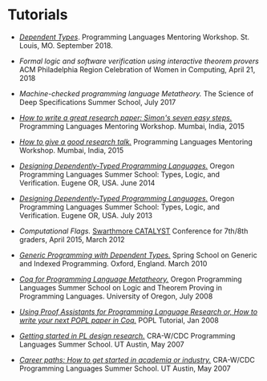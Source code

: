 Tutorials
=========

* [*Dependent Types*](http://github.com/sweirich/dth/).
   Programming Languages Mentoring Workshop. St. Louis, MO. September 2018.

* *Formal logic and software verification using interactive theorem provers*
  ACM Philadelphia Region Celebration of Women in Computing, April 21, 2018

* *Machine-checked programming language Metatheory.*
  The Science of Deep Specifications Summer School, July 2017

* [*How to write a great research paper: Simon's seven easy steps.*](talks/plmw15-writing-skills.pdf)
  Programming Languages Mentoring Workshop. Mumbai, India, 2015

* [*How to give a good research talk.*](talks/plmw15-giving-a-talk.pdf)
  Programming Languages Mentoring Workshop. Mumbai, India, 2015

* [*Designing Dependently-Typed Programming Languages.*](https://www.cs.uoregon.edu/research/summerschool/summer14/curriculum.html)
  Oregon Programming Languages Summer School: Types, Logic,
  and Verification.
  Eugene OR, USA. June 2014

* [*Designing Dependently-Typed Programming Languages.*](https://www.cs.uoregon.edu/research/summerschool/summer13/curriculum.html)
  Oregon Programming Languages Summer School: Types, Logic,
  and Verification. Eugene OR, USA. July 2013

* *Computational Flags.*
   [Swarthmore CATALYST](http://www.sccs.swarthmore.edu/org/catalyst/) Conference for 7th/8th graders, April 2015, March 2012

* [*Generic Programming with Dependent Types.*](http://www.seas.upenn.edu/~sweirich/ssgip/)
  Spring School on Generic and Indexed Programming.
  Oxford, England. March 2010


* [*Coq for Programming Language Metatheory.*](http://www.cs.uoregon.edu/research/summerschool/summer08/)
  Oregon Programming Languages Summer School on Logic and
  Theorem Proving in Programming Languages.
  University of Oregon, July 2008


* [*Using Proof Assistants for Programming
  Language Research or, How to write your next POPL paper in Coq.*](http://www.cis.upenn.edu/~plclub/popl08-tutorial/)
  POPL Tutorial, Jan 2008

* [*Getting started in PL design research.*](http://www.cs.utexas.edu/users/mckinley/pl-summer-2007/presentations/session3/SW-CRA-PL-Design.ppt)
  CRA-W/CDC Programming Languages Summer School. UT Austin, May 2007

* [*Career paths: How to get started in academia or industry.*](http://www.cs.utexas.edu/users/mckinley/pl-summer-2007/presentations/session6/CareerPathsStephanie050707.ppt)
  CRA-W/CDC Programming Languages Summer School. UT Austin, May 2007
